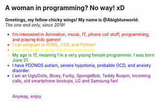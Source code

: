 <h2> A woman in programming? No way! xD </h2>


<b> Greetings, my fellow chicky wings! My name is @Abigblueworld. </b> <br>
<i> The one and only, since 2019! </i> <br>
- <font color=red> I’m interested in Animation, music, IT, phone call stuff, programming, and playing kids games! <br>
- <font color=orange> I can program in HTML, CSS, and Python!<br>
- <font color=yellow>I am a female, I go by she/they pronouns. <br>
- <font color=green>My age is 17, meaning I'm a very young female programmer. I was born June 21. <br>
- <font color=blue> I have PDDNOS autism, severe hypotonia, probable OCD, and anxiety disorder. <br>
- <font color=purple>I am an UglyDolls, Bluey, Furby, SpongeBob, Teddy Ruxpin, Incoming calls, old smartphone bootups, LG and Samsung fan! <br>
  <br> <br>
Anyway, enjoy

<!---
Abigblueworld/Abigblueworld is a ✨ special ✨ person repository because they're autistic and its `README.md` (this file) appears on your GitHub profile.
You can click the Preview link to take a look at your changes.
--->
